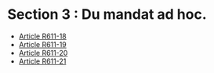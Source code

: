# Section 3 : Du mandat ad hoc.

- [Article R611-18](article-r611-18.md)
- [Article R611-19](article-r611-19.md)
- [Article R611-20](article-r611-20.md)
- [Article R611-21](article-r611-21.md)
